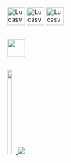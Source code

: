 
<div>
    <img alt="Lucasvm" width="40px" src="https://cdn.jsdelivr.net/gh/devicons/devicon/icons/html5/html5-plain.svg" />        
    <img alt="Lucasvm" width="40px" src="https://cdn.jsdelivr.net/gh/devicons/devicon/icons/javascript/javascript-plain.svg" />
    <img alt="Lucasvm" width="40px" src="https://cdn.jsdelivr.net/gh/devicons/devicon/icons/css3/css3-plain.svg" />                         
</div>

##

<div> 

  <a href="https://www.linkedin.com/in/lucas-v-marangoni-350824238/" target="_blank"><img width="40px" src="https://cdn.jsdelivr.net/gh/devicons/devicon/icons/linkedin/linkedin-original.svg" target="_blank"/>   

</div>
  
##

<div style="display: inline-block">
    <a href="https://github.com/Ldragk">
        <img margin="0px" height="190em" width="50%" src="https://github-readme-stats.vercel.app/api/top-langs/?username=Ldragk&layout=compact&langs_count=7&theme=dracula" />
        <img src="https://github-readme-streak-stats.herokuapp.com/?user=Ldragk&theme=dracula" style="max-width: 50%;">
</div>
